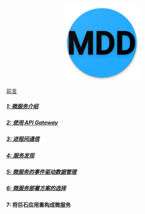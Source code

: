 <p align="center">
   <img width="200" src="mdd.png">
</p>

[前言](foreword.md)

##### [1: 微服务介绍](chapter1.md)
##### [2: 使用 API Gateway](chapter2.md)
##### [3: 进程间通信](chapter3.md)
##### [4: 服务发现](chapter4.md)
##### [5: 微服务的事件驱动数据管理](chapter5.md)
##### [6: 微服务部署方案的选择](chapter6.md)
#### 7: 将巨石应用重构成微服务